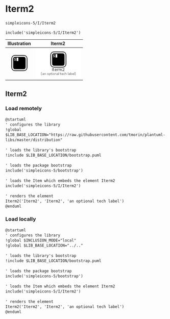 # Iterm2


```text
simpleicons-5/I/Iterm2
```

```text
include('simpleicons-5/I/Iterm2')
```



| Illustration | Iterm2 |
| :---: | :---: |
| ![illustration for Illustration](../../simpleicons-5/I/Iterm2.png) | ![illustration for Iterm2](../../simpleicons-5/I/Iterm2.Local.png) |




## Iterm2

### Load remotely
```plantuml
@startuml
' configures the library
!global $LIB_BASE_LOCATION="https://raw.githubusercontent.com/tmorin/plantuml-libs/master/distribution"

' loads the library's bootstrap
!include $LIB_BASE_LOCATION/bootstrap.puml

' loads the package bootstrap
include('simpleicons-5/bootstrap')

' loads the Item which embeds the element Iterm2
include('simpleicons-5/I/Iterm2')

' renders the element
Iterm2('Iterm2', 'Iterm2', 'an optional tech label')
@enduml
```

### Load locally
```plantuml
@startuml
' configures the library
!global $INCLUSION_MODE="local"
!global $LIB_BASE_LOCATION="../.."

' loads the library's bootstrap
!include $LIB_BASE_LOCATION/bootstrap.puml

' loads the package bootstrap
include('simpleicons-5/bootstrap')

' loads the Item which embeds the element Iterm2
include('simpleicons-5/I/Iterm2')

' renders the element
Iterm2('Iterm2', 'Iterm2', 'an optional tech label')
@enduml
```

